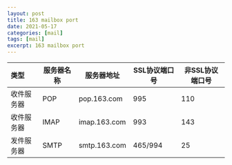 ```yaml
---
layout: post
title: 163 mailbox port
date: 2021-05-17
categories: [mail]
tags: [mail]
excerpt: 163 mailbox port
---
```



| 类型       | 服务器名称 | 服务器地址   | SSL协议端口号 | 非SSL协议端口号 |
| :--------- | ---------- | ------------ | ------------- | --------------- |
| 收件服务器 | POP        | pop.163.com  | 995           | 110             |
| 收件服务器 | IMAP       | imap.163.com | 993           | 143             |
| 发件服务器 | SMTP       | smtp.163.com | 465/994       | 25              |






